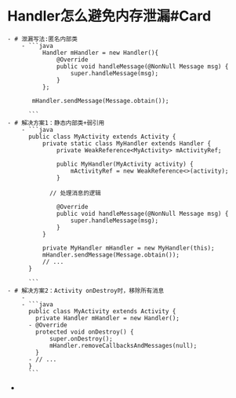 # Handler怎么避免内存泄漏#Card
	- # 泄漏写法:匿名内部类
		- ```java
		      Handler mHandler = new Handler(){
		          @Override
		          public void handleMessage(@NonNull Message msg) {
		              super.handleMessage(msg);
		          }
		      };
		  
		   mHandler.sendMessage(Message.obtain());
		  
		  ```
	- # 解决方案1：静态内部类+弱引用
		- ```java
		  public class MyActivity extends Activity {
		      private static class MyHandler extends Handler {
		          private WeakReference<MyActivity> mActivityRef;
		  
		          public MyHandler(MyActivity activity) {
		              mActivityRef = new WeakReference<>(activity);
		          }
		  
		        // 处理消息的逻辑
		  
		          @Override
		          public void handleMessage(@NonNull Message msg) {
		              super.handleMessage(msg);
		          }
		      }
		  
		      private MyHandler mHandler = new MyHandler(this);
		      mHandler.sendMessage(Message.obtain());
		      // ...
		  }
		  
		  ```
	- # 解决方案2：Activity onDestroy时，移除所有消息
		-
		- ```java
		  public class MyActivity extends Activity {
		    private Handler mHandler = new Handler();
		  - @Override
		    protected void onDestroy() {
		        super.onDestroy();
		        mHandler.removeCallbacksAndMessages(null);
		    }
		  - // ...
		  }
		  ```
-